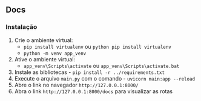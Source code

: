 ## Docs

### Instalação
1. Crie o ambiente virtual:  
   * `pip install virtualenv` ou  `python pip install virtualenv` 
   * `python -m venv app_venv`
2. Ative o ambiente virtual:
   * `app_venv\Scripts\activate` ou `app_venv\Scripts\activate.bat`  
3. Instale as bibliotecas - `pip install -r ../requirements.txt`
4. Execute o arquivo `main.py` com o comando - `uvicorn main:app --reload`
5. Abre o link no navegador `http://127.0.0.1:8000/`
6. Abra o link `http://127.0.0.1:8000/docs` para visualizar as rotas
